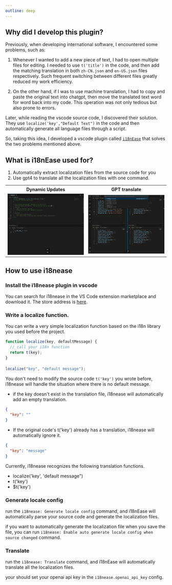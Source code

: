 ```yaml
---
outline: deep
---
```


## Why did I develop this plugin?

Previously, when developing international software, I encountered some problems, such as:

1. Whenever I wanted to add a new piece of text, I had to open multiple files for editing. I needed to use `t('title')` in the code, and then add the matching translation in both `zh-CN.json` and `en-US.json` files respectively. Such frequent switching between different files greatly reduced my work efficiency.

2. On the other hand, if I was to use machine translation, I had to copy and paste the original text into chatgpt, then move the translated text word for word back into my code. This operation was not only tedious but also prone to errors.

Later, while reading the vscode source code, I discovered their solution. They use `localize('key',"Default Text")` in the code and then automatically generate all language files through a script.

So, taking this idea, I developed a vscode plugin called [`i18nEase`](https://i18nease.hamsterbase.com/) that solves the two problems mentioned above.

## What is i18nEase used for?

1. Automatically extract localization files from the source code for you
2. Use gpt4 to translate all the localization files with one command.

<table>
	<tr>
		<th width="50%">
			Dynamic Updates
		</th>
		<th width="50%">
	    GPT translate
		</th>
	</tr>
	<tr>
		<td>
			<img src="../images/01.gif">
		</td>
		<td>
			<img src="../images/02.gif">
		</td>
	</tr>
</table>

## How to use i18nease

### Install the i18nease plugin in vscode

You can search for i18nease in the VS Code extension marketplace and download it. The store address is [here](https://marketplace.visualstudio.com/items?itemName=hamsterbase.i18nease).

### Write a localize function.

You can write a very simple localization function based on the i18n library you used before the project.

```js
function localize(key, defaultMessage) {
  // call your i18n function
  return t(key);
}

localize("key", "default message");
```

You don't need to modify the source code `t('key')` you wrote before, i18nease will handle the situation where there is no default message.

- if the key doesn't exist in the translation file, i18nease will automatically add an empty translation.

```json
{
  "key": ""
}
```

- If the original code's t('key') already has a translation, i18nease will automatically ignore it.

```json
{
  "key": "message"
}
```

Currently, i18nease recognizes the following translation functions.

- localize('key', 'default message")
- t('key')
- $t('key')

### Generate locale config

run the `i18nease: Generate locale config` command, and i18nEase will automatically parse your source code and generate the localization files.

if you want to automatically generate the localization file when you save the file, you can run `i18nease: Enable auto generate locale config when source changed` command.

### Translate

run the `i18nease: Translate` command, and i18nEase will automatically translate all the localization files.

your should set your openai api key in the `i18nease.openai_api_key` config.
